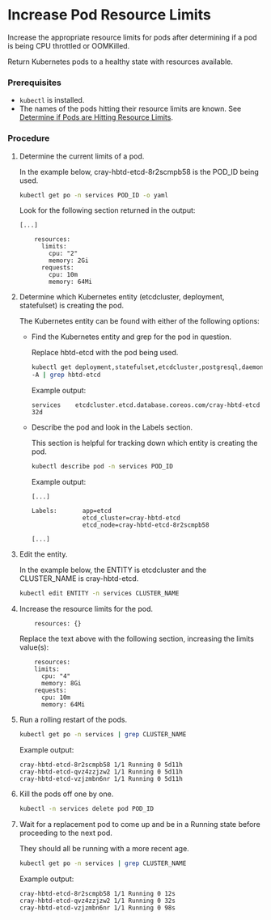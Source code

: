 # Increase Pod Resource Limits

Increase the appropriate resource limits for pods after determining if a pod is being CPU throttled or OOMKilled.

Return Kubernetes pods to a healthy state with resources available.

### Prerequisites

- `kubectl` is installed.
- The names of the pods hitting their resource limits are known. See [Determine if Pods are Hitting Resource Limits](Determine_if_Pods_are_Hitting_Resource_Limits.md).

### Procedure

1.  Determine the current limits of a pod.

    In the example below, cray-hbtd-etcd-8r2scmpb58 is the POD\_ID being used.

    ```bash
    kubectl get po -n services POD_ID -o yaml
    ```

    Look for the following section returned in the output:

    ```
    [...]

        resources:
          limits:
            cpu: "2"
            memory: 2Gi
          requests:
            cpu: 10m
            memory: 64Mi
    ```

2.  Determine which Kubernetes entity \(etcdcluster, deployment, statefulset\) is creating the pod.

    The Kubernetes entity can be found with either of the following options:

    -   Find the Kubernetes entity and grep for the pod in question.

        Replace hbtd-etcd with the pod being used.

        ```bash
        kubectl get deployment,statefulset,etcdcluster,postgresql,daemonsets \
        -A | grep hbtd-etcd
        ```

        Example output:

        ```
        services    etcdcluster.etcd.database.coreos.com/cray-hbtd-etcd               32d
        ```

    -   Describe the pod and look in the Labels section.

        This section is helpful for tracking down which entity is creating the pod.

        ```bash
        kubectl describe pod -n services POD_ID
        ```

        Example output:

        ```
        [...]

        Labels:       app=etcd
                      etcd_cluster=cray-hbtd-etcd
                      etcd_node=cray-hbtd-etcd-8r2scmpb58

        [...]
        ```

3.  Edit the entity.

    In the example below, the ENTITY is etcdcluster and the CLUSTER\_NAME is cray-hbtd-etcd.

    ```bash
    kubectl edit ENTITY -n services CLUSTER_NAME
    ```

4.  Increase the resource limits for the pod.

    ```
        resources: {}
    ```

    Replace the text above with the following section, increasing the limits value\(s\):

    ```
        resources:
        limits:
          cpu: "4"
          memory: 8Gi
        requests:
          cpu: 10m
          memory: 64Mi
    ```

5.  Run a rolling restart of the pods.

    ```bash
    kubectl get po -n services | grep CLUSTER_NAME
    ```

    Example output:

    ```
    cray-hbtd-etcd-8r2scmpb58 1/1 Running 0 5d11h
    cray-hbtd-etcd-qvz4zzjzw2 1/1 Running 0 5d11h
    cray-hbtd-etcd-vzjzmbn6nr 1/1 Running 0 5d11h
    ```

6.  Kill the pods off one by one.

    ```bash
    kubectl -n services delete pod POD_ID
    ```

7.  Wait for a replacement pod to come up and be in a Running state before proceeding to the next pod.

    They should all be running with a more recent age.

    ```bash
    kubectl get po -n services | grep CLUSTER_NAME
    ```

    Example output:

    ```
    cray-hbtd-etcd-8r2scmpb58 1/1 Running 0 12s
    cray-hbtd-etcd-qvz4zzjzw2 1/1 Running 0 32s
    cray-hbtd-etcd-vzjzmbn6nr 1/1 Running 0 98s
    ```

